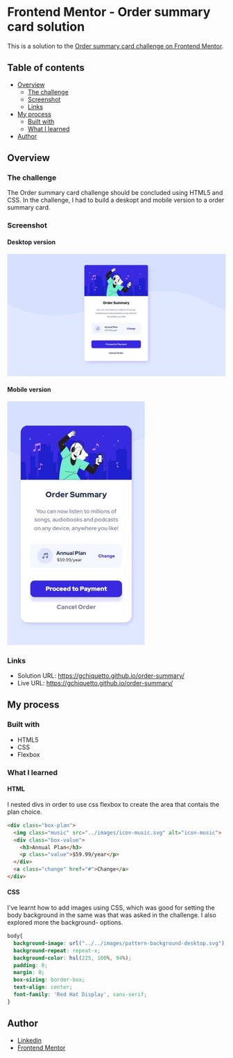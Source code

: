 # Frontend Mentor - Order summary card solution

This is a solution to the [Order summary card challenge on Frontend Mentor](https://www.frontendmentor.io/challenges/order-summary-component-QlPmajDUj). 

## Table of contents

- [Overview](#overview)
  - [The challenge](#the-challenge)
  - [Screenshot](#screenshot)
  - [Links](#links)
- [My process](#my-process)
  - [Built with](#built-with)
  - [What I learned](#what-i-learned)
- [Author](#author)

## Overview

### The challenge

The Order summary card challenge should be concluded using HTML5 and CSS. In the challenge, I had to build a deskopt and mobile version to a order summary card.

### Screenshot

#### Desktop version
![desktop version screenshot](/images/desktop-screenshot.JPG) 

#### Mobile version
![mobile version screenshot](images/mobile-screenshot.JPG)

### Links

- Solution URL: https://gchiquetto.github.io/order-summary/
- Live URL: https://gchiquetto.github.io/order-summary/

## My process

### Built with

- HTML5
- CSS 
- Flexbox

### What I learned


#### HTML
I nested divs in order to use css flexbox to create the area that contais the plan choice.
```html
<div class="box-plan">
  <img class="music" src="../images/icon-music.svg" alt="icon-music">
  <div class="box-value">
    <h3>Annual Plan</h3>
    <p class="value">$59.99/year</p>
  </div>
  <a class="change" href="#">Change</a>
</div>
```

#### CSS
I've learnt how to add images using CSS, which was good for setting the body background in the same was that was asked in the challenge. I also explored more the background- options.

```css
body{
  background-image: url("../../images/pattern-background-desktop.svg");
  background-repeat: repeat-x;
  background-color: hsl(225, 100%, 94%);
  padding: 0;
  margin: 0;
  box-sizing: border-box;
  text-align: center;
  font-family: 'Red Hat Display', sans-serif;
}
```

## Author

- [Linkedin](https://www.linkedin.com/in/gabriela-chiquetto-b6917533/)
- [Frontend Mentor](https://www.frontendmentor.io/profile/gchiquetto)


